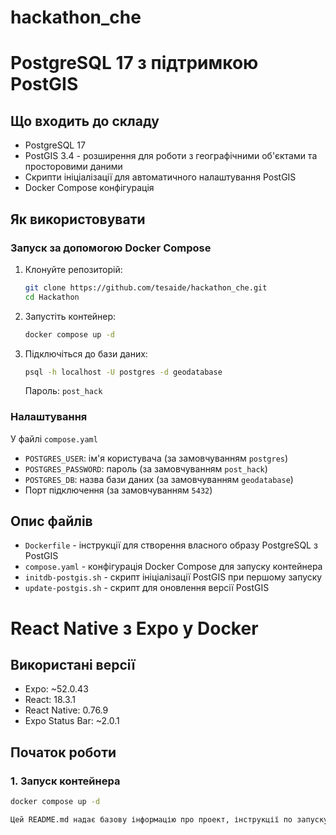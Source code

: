 # hackathon_che

# PostgreSQL 17 з підтримкою PostGIS

## Що входить до складу

- PostgreSQL 17 
- PostGIS 3.4 - розширення для роботи з географічними об'єктами та просторовими даними
- Скрипти ініціалізації для автоматичного налаштування PostGIS
- Docker Compose конфігурація 

## Як використовувати

### Запуск за допомогою Docker Compose

1. Клонуйте репозиторій:
   ```bash
   git clone https://github.com/tesaide/hackathon_che.git
   cd Hackathon
   ```

2. Запустіть контейнер:
   ```bash
   docker compose up -d
   ```

3. Підключіться до бази даних:
   ```bash
   psql -h localhost -U postgres -d geodatabase
   ```
   Пароль: `post_hack` 

### Налаштування

У файлі `compose.yaml` 
- `POSTGRES_USER`: ім'я користувача (за замовчуванням `postgres`)
- `POSTGRES_PASSWORD`: пароль (за замовчуванням `post_hack`)
- `POSTGRES_DB`: назва бази даних (за замовчуванням `geodatabase`)
- Порт підключення (за замовчуванням `5432`)

## Опис файлів

- `Dockerfile` - інструкції для створення власного образу PostgreSQL з PostGIS
- `compose.yaml` - конфігурація Docker Compose для запуску контейнера
- `initdb-postgis.sh` - скрипт ініціалізації PostGIS при першому запуску
- `update-postgis.sh` - скрипт для оновлення версії PostGIS


# React Native з Expo у Docker

## Використані версії

- Expo: ~52.0.43
- React: 18.3.1
- React Native: 0.76.9
- Expo Status Bar: ~2.0.1

## Початок роботи

### 1. Запуск контейнера

```bash
docker compose up -d

Цей README.md надає базову інформацію про проект, інструкції по запуску та настройці, а також опис файлів, які входять до складу. Ви можете адаптувати його під ваші потреби, якщо потрібно додати якісь конкретні деталі проекту.